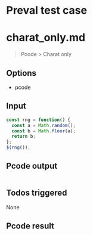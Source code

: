 # Preval test case

# charat_only.md

> Pcode > Charat only

## Options

- pcode

## Input

`````js filename=intro
const rng = function() {
  const a = Math.random();
  const b = Math.floor(a);
  return b;
};
$(rng());
`````


## Pcode output


`````fileintro

`````




## Todos triggered


None


## Pcode result
